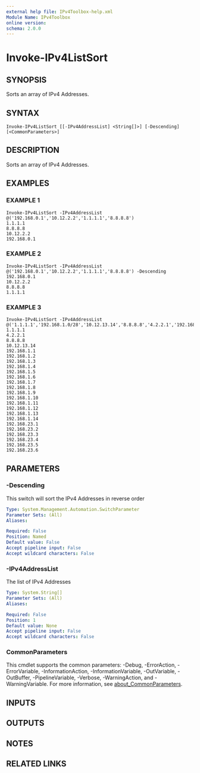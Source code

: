```yaml
---
external help file: IPv4Toolbox-help.xml
Module Name: IPv4Toolbox
online version:
schema: 2.0.0
---
```


# Invoke-IPv4ListSort

## SYNOPSIS
Sorts an array of IPv4 Addresses.

## SYNTAX

```
Invoke-IPv4ListSort [[-IPv4AddressList] <String[]>] [-Descending] [<CommonParameters>]
```

## DESCRIPTION
Sorts an array of IPv4 Addresses.

## EXAMPLES

### EXAMPLE 1
```
Invoke-IPv4ListSort -IPv4AddressList @('192.168.0.1','10.12.2.2','1.1.1.1','8.8.8.8')
1.1.1.1
8.8.8.8
10.12.2.2
192.168.0.1
```

### EXAMPLE 2
```
Invoke-IPv4ListSort -IPv4AddressList @('192.168.0.1','10.12.2.2','1.1.1.1','8.8.8.8') -Descending
192.168.0.1
10.12.2.2
8.8.8.8
1.1.1.1
```

### EXAMPLE 3
```
Invoke-IPv4ListSort -IPv4AddressList @('1.1.1.1','192.168.1.0/28','10.12.13.14','8.8.8.8','4.2.2.1','192.168.23.2/29')
1.1.1.1
4.2.2.1
8.8.8.8
10.12.13.14
192.168.1.1
192.168.1.2
192.168.1.3
192.168.1.4
192.168.1.5
192.168.1.6
192.168.1.7
192.168.1.8
192.168.1.9
192.168.1.10
192.168.1.11
192.168.1.12
192.168.1.13
192.168.1.14
192.168.23.1
192.168.23.2
192.168.23.3
192.168.23.4
192.168.23.5
192.168.23.6
```

## PARAMETERS

### -Descending
This switch will sort the IPv4 Addresses in reverse order

```yaml
Type: System.Management.Automation.SwitchParameter
Parameter Sets: (All)
Aliases:

Required: False
Position: Named
Default value: False
Accept pipeline input: False
Accept wildcard characters: False
```

### -IPv4AddressList
The list of IPv4 Addresses

```yaml
Type: System.String[]
Parameter Sets: (All)
Aliases:

Required: False
Position: 1
Default value: None
Accept pipeline input: False
Accept wildcard characters: False
```

### CommonParameters
This cmdlet supports the common parameters: -Debug, -ErrorAction, -ErrorVariable, -InformationAction, -InformationVariable, -OutVariable, -OutBuffer, -PipelineVariable, -Verbose, -WarningAction, and -WarningVariable. For more information, see [about_CommonParameters](http://go.microsoft.com/fwlink/?LinkID=113216).

## INPUTS

## OUTPUTS

## NOTES

## RELATED LINKS
